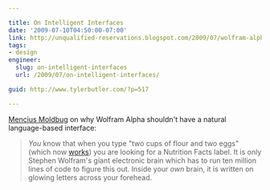 ```yaml
---

title: On Intelligent Interfaces
date: '2009-07-10T04:50:00-07:00'
link: http://unqualified-reservations.blogspot.com/2009/07/wolfram-alpha-and-hubristic-user.html
tags:
- design
engineer:
  slug: on-intelligent-interfaces
  url: /2009/07/on-intelligent-interfaces/

guid: http://www.tylerbutler.com/?p=517

---
```


[Mencius Moldbug][2] on why Wolfram Alpha shouldn't have a natural language-based
interface:

> _You_ know that when you type "two cups of flour and two eggs" (which now
[works][1]) you are looking for a Nutrition Facts label. It is only Stephen
Wolfram's giant electronic brain which has to run ten million lines of code to
figure this out. Inside your _own_ brain, it is written on glowing letters
across your forehead.

   [1]: http://www82.wolframalpha.com/input/?i=two+cups+of+flour+and+two+eggs
   [2]: http://unqualified-reservations.blogspot.com/2009/07/wolfram-alpha-and-hubristic-user.html
 
